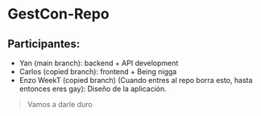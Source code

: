 # GestCon-Repo

## Participantes:

- Yan (main branch): backend + API development
- Carlos (copied branch): frontend + Being nigga
- Enzo WeekT (copied branch) (Cuando entres al repo borra esto, hasta entonces eres gay): Diseño de la aplicación.

> Vamos a darle duro
